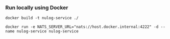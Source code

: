 ### Run locally using Docker
```
docker build -t nulog-service ./

docker run -e NATS_SERVER_URL="nats://host.docker.internal:4222" -d --name nulog-service nulog-service
```